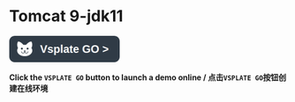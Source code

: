# Tomcat 9-jdk11

<a href="https://www.vsplate.com/?docker-compose=https://github.com/vsplate/dcenvs/tomcat/9-jdk11"><img alt="VSPLATE GO" src="https://raw.githubusercontent.com/vsplate/images/master/vsgo_btn.png" width="200px"></a>

**Click the `VSPLATE GO` button to launch a demo online / 点击`VSPLATE GO`按钮创建在线环境**
